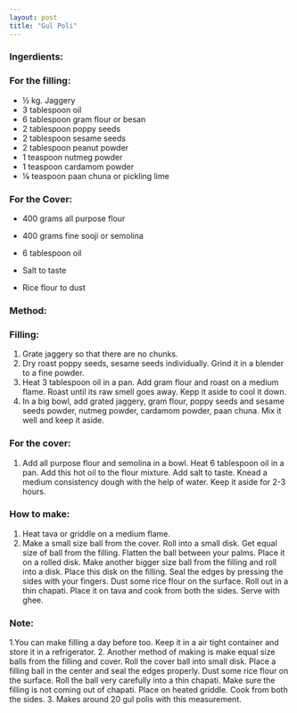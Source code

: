 ```yaml
---
layout: post
title: "Gul Poli"
---
```




### Ingerdients:
### For the filling:
* ½ kg. Jaggery
* 3 tablespoon oil
* 6 tablespoon gram flour or besan
* 2 tablespoon poppy seeds
* 2 tablespoon sesame seeds
* 2 tablespoon peanut powder
* 1 teaspoon nutmeg powder
* 1 teaspoon cardamom powder
* ⅛ teaspoon paan chuna or pickling lime

### For the Cover:
* 400 grams all purpose flour
* 400 grams fine sooji or semolina
* 6 tablespoon oil
* Salt to taste

* Rice flour to dust

### Method:
### Filling:
1. Grate jaggery so that there are no chunks. 
2. Dry roast poppy seeds, sesame seeds individually. Grind it in a blender to a fine powder. 
3. Heat 3 tablespoon oil in a pan. Add gram flour and roast on a medium flame. Roast until its raw smell goes away. Kepp it aside to cool it down.  
4. In a big bowl, add grated jaggery, gram flour, poppy seeds and sesame seeds powder, nutmeg powder, cardamom powder, paan chuna. Mix it well and keep it aside. 

### For the cover:
1. Add all purpose flour and semolina in a bowl. Heat 6 tablespoon oil in a pan. Add this hot oil to the flour mixture. Add salt to taste. Knead a medium consistency dough with the help of water. Keep it aside for 2-3 hours. 

### How to make:
1. Heat tava or griddle on a medium flame.  
2. Make a small size ball from the cover. Roll into a small disk. Get equal size of ball from the filling. Flatten the ball between your palms. Place it on a rolled disk. 
Make another bigger size ball from the filling and roll into a disk. Place this disk on the filling. Seal the edges by pressing the sides with your fingers. Dust some rice flour on the surface. Roll out in a thin chapati. Place it on tava and cook from both the sides. 
Serve with ghee. 

### Note:
1.You can make filling a day before too. Keep it in a air tight container and store it in a refrigerator. 
2. Another method of making is make equal size balls from the filling and cover. Roll the cover ball into small disk. Place a filling ball in the center and seal the edges properly. Dust some rice flour on the surface. Roll the ball very carefully into a thin chapati. Make sure the filling is not coming out of chapati. Place on heated griddle. Cook from both the sides.
3. Makes around 20 gul polis with this measurement.